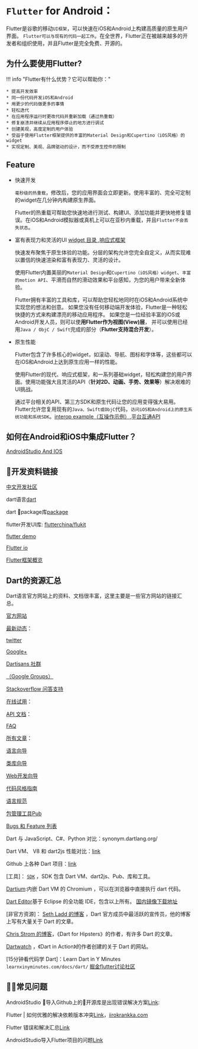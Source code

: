 # `Flutter` for Android：

Flutter是谷歌的移动`UI框架`，可以快速在iOS和Android上构建高质量的原生用户界面。 `Flutter可以与现有的代码一起工作`。在全世界，Flutter正在被越来越多的开发者和组织使用，并且Flutter是完全免费、开源的。

## 为什么要使用Flutter?

!!! info "Flutter有什么优势？它可以帮助你："

    * 提高开发效率
    * 同一份代码开发iOS和Android
    * 用更少的代码做更多的事情
    * 轻松迭代
    * 在应用程序运行时更改代码并重新加载（通过热重载）
    * 修复崩溃并继续从应用程序停止的地方进行调试
    * 创建美观，高度定制的用户体验
    * 受益于使用Flutter框架提供的丰富的Material Design和Cupertino（iOS风格）的widget
    * 实现定制、美观、品牌驱动的设计，而不受原生控件的限制

## Feature

* 快速开发

    `毫秒级的热重载`，修改后，您的应用界面会立即更新。使用丰富的、完全可定制的widget在几分钟内构建原生界面。

    Flutter的热重载可帮助您快速地进行测试、构建UI、添加功能并更快地修复错误。在iOS和Android模拟器或真机上可以在亚秒内重载，并且`Flutter不会丢失状态`。

* 富有表现力和灵活的UI [ widget 目录 ][34],[响应式框架][35]

    快速发布聚焦于原生体验的功能。分层的架构允许您完全自定义，从而实现难以置信的快速渲染和富有表现力、灵活的设计。

    使用Flutter内置美丽的`Material Design`和`Cupertino（iOS风格）widget`、`丰富的motion API`、平滑而自然的滑动效果和平台感知，为您的用户带来全新体验。

    Flutter拥有丰富的工具和库，可以帮助您轻松地同时在iOS和Android系统中实现您的想法和创意。 如果您没有任何移动端开发体验，Flutter是一种轻松快捷的方式来构建漂亮的移动应用程序。 如果您是一位经验丰富的iOS或Android开发人员，则可以使**用Flutter作为视图(View)层**， 并可以使用已经用`Java / ObjC / Swift`完成的部分（**Flutter支持混合开发**）。

* 原生性能

    Flutter包含了许多核心的widget，如滚动、导航、图标和字体等，这些都可以在iOS和Android上达到原生应用一样的性能。

    使用Flutter的现代、响应式框架，和一系列基础widget，轻松构建您的用户界面。使用功能强大且灵活的API（**针对2D、动画、手势、效果等**）解决艰难的UI挑战。

    通过平台相关的API、第三方SDK和原生代码让您的应用变得强大易用。 Flutter允许您复用现有的`Java、Swift或ObjC`代码，`访问iOS和Android上的原生系统功能和系统SDK`。[interop example（互操作示例）][33],[平台互通API][36]

## 如何在Android和iOS中集成Flutter？

[AndroidStudio And IOS][43]

## 开发资料链接

[中文开发社区][32]

dart语言[dart][1]

dart package库[package][2]

flutter开发UI库:
[flutterchina/flukit][3]

[flutter demo][37]

[Flutter io](https://flutter.io/)

[Flutter框架概览][38]

[1]:https://github.com/flutterchina/flukit
[2]:https://pub.flutter-io.cn/packages
[3]:https://www.dartlang.org/



## Dart的资源汇总

Dart语言官方网站上的资料、文档很丰富，这里主要是一些官方网站的链接汇总。

[官方网站][4]

[最新动态][5]：

[twitter][6]

[Google+][7]

[Dartisans 社群][8]

[（Google Groups）][9]

[Stackoverflow 问答支持][10]

[在线试用][11]：

[API 文档][12]：

[FAQ][13]

[所有文章][14]：

[语言向导][15]

[类库向导][16]

[Web开发向导][17]

[代码风格指南][18]

[语言规范][19]

[包管理工具Pub][20]

[Bugs 和 Feature 列表][21]

Dart 与 JavaScript、C#、Python 对比：synonym.dartlang.org/

Dart VM、 V8 和 dart2js 性能对比：[link][22]

Github 上各种 Dart 项目：[link][23]

[工具]： [`SDK`][24] ，SDK 包含 Dart VM、dart2js、Pub、库和工具。

[Dartium][25]:内嵌 Dart VM 的 Chromium ，可以在浏览器中直接执行 dart 代码。

[Dart Editor][26]基于 Eclipse 的全功能 IDE，包含以上所有。
[国内镜像下载地址][27]

[非官方资源]： [Seth Ladd 的博客][28]  ，Dart 官方成员中最活跃的宣传员，他的博客上写有大量关于 Dart 的文章。

[Chris Strom 的博客][29]，《Dart for Hipsters》的作者，有许多 Dart 的文章。

[Dartwatch][30] ，《Dart in Action》的作者创建的关于 Dart 的网站。

[15分钟看代码学 Dart]：Learn Dart in Y Minutes `learnxinyminutes.com/docs/dart/`
[掘金flutter讨论社区][31]


## 常见问题

AndroidStudio 导入Github上的开源库是出现错误解决方案[Link][39]:

Flutter | 如何优雅的解决依赖版本冲突[Link][40]，[iirokrankka.com][41]

Flutter 错误和解决汇总[Link][42]

AndroidStudio导入Flutter项目的问题[Link](https://blog.csdn.net/LXStrt01/article/details/83033723)


[4]: www.dartlang.org/
[5]: news.dartlang.org

[6]: twitter.com/dart_lang
[7]: https://plus.google.com/+dartlang
[8]: https://plus.google.com/communities/114566943291919232850
[9]: https://groups.google.com/a/dartlang.org/forum/#!forum/misc
[10]: https://stackoverflow.com/questions/tagged/dart
[11]: try.dartlang.org/
[12]: api.dartlang.org/
[13]: https://www.dartlang.org/faq
[14]: https://www.dartlang.org/articles/index.html
[15]: https://www.dartlang.org/guides/language/language-tour
[16]: https://www.dartlang.org/guides/libraries/library-tour
[17]: https://www.dartlang.org/tutorials
[18]: https://www.dartlang.org/guides/language/effective-dart/style
[19]: https://www.dartlang.org/guides/language/spec
[20]: https://pub.dartlang.org/
[21]: dartbug.com/
[22]: https://www.dartlang.org/articles/server/benchmarking
[23]: github.com/dart-lang
[24]: www.dartlang.org/docs/sdk/
[25]: www.dartlang.org/dartium/
[26]: https://www.dartlang.org/tools
[27]: dart.hanguokai.com/
[28]: blog.sethladd.com/
[29]: japhr.blogspot.com/
[30]: blog.dartwatch.com/
[31]: https://juejin.im/tag/Flutter?utm_source=flutterchina&utm_medium=word&utm_content=btn&utm_campaign=q3_website
[32]: https://flutterchina.club/
[33]: https://github.com/flutter/flutter/tree/master/examples/platform_channel
[34]: https://flutterchina.club/widgets/
[35]: https://flutterchina.club/widgets-intro/
[36]: https://flutterchina.club/platform-channels/
[37]: https://github.com/flutter/flutter/tree/master/examples
[38]: https://flutterchina.club/technical-overview/
[39]: http://www.apkbus.com/thread-603092-1-1.html
[40]: https://juejin.im/post/5b8958d351882542b03e6d57
[41]: https://iirokrankka.com/2018/08/28/resolving-dart-package-version-conflicts/
[42]: https://adolphor.com/blog/2018/09/09/error-and-solution-in-flutter.html
[43]: http://mobile.51cto.com/ahot-588078.htm
